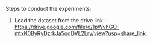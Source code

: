 Steps to conduct the experiments:
1. Load the dataset from the drive link - https://drive.google.com/file/d/1pWvhGO-mtxK0ByRyDzrkJa5qqDVL2Lry/view?usp=share_link.

